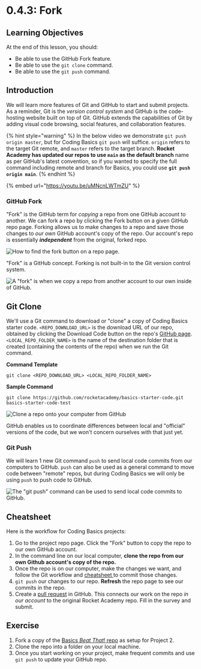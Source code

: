 # 0.4.3: Fork

## Learning Objectives

At the end of this lesson, you should:

* Be able to use the GitHub Fork feature.
* Be able to use the `git clone` command.
* Be able to use the `git push` command.

## Introduction

We will learn more features of Git and GitHub to start and submit projects. As a reminder, Git is the _version control system_ and GitHub is the code-hosting website built on top of Git. GitHub extends the capabilities of Git by adding visual code browsing, social features, and collaboration features.

{% hint style="warning" %}
In the below video we demonstrate `git push origin master`, but for Coding Basics `git push` will suffice. `origin` refers to the target Git remote, and `master` refers to the target branch. **Rocket Academy has updated our repos to use `main` as the default branch** name as per GitHub's latest convention, so if you wanted to specify the full command including remote and branch for Basics, you could use **`git push origin main`**.
{% endhint %}

{% embed url="https://youtu.be/uMNcnLWTmZU" %}

### GitHub Fork

"Fork" is the GitHub term for _copying_ a repo from one GitHub account to another. We can fork a repo by clicking the Fork button on a given GitHub repo page. Forking allows us to make changes to a repo and save those changes to _our own_ GitHub account's copy of the repo. Our account's repo is essentially _**independent**_ from the original, forked repo.

![How to find the fork button on a repo page.](../../0-foundations/.gitbook/assets/screen-shot-2020-08-19-at-10.23.10-pm%20\(1\)%20\(2\)%20\(3\)%20\(1\)%20\(1\).png)

"Fork" is a GitHub concept. Forking is not built-in to the Git version control system.

![A "fork" is when we copy a repo from another account to our own inside of GitHub.](../../0-foundations/.gitbook/assets/github-fork.png)

## Git Clone

We'll use a Git command to download or "clone" a copy of Coding Basics starter code. `<REPO_DOWNLOAD_URL>` is the download URL of our repo, obtained by clicking the Download Code button on the repo's [GitHub page](https://github.com/rocketacademy/basics-starter-code). `<LOCAL_REPO_FOLDER_NAME>` is the name of the destination folder that is created (containing the contents of the repo) when we run the Git command.

**Command Template**

```
git clone <REPO_DOWNLOAD_URL> <LOCAL_REPO_FOLDER_NAME>
```

**Sample Command**

```
git clone https://github.com/rocketacademy/basics-starter-code.git basics-starter-code-test
```

![Clone a repo onto your computer from GitHub](../../0-foundations/.gitbook/assets/github-clone.png)

GitHub enables us to coordinate differences between local and "official" versions of the code, but we won't concern ourselves with that just yet.

### Git Push

We will learn 1 new Git command `push` to send local code commits from our computers to GitHub. `push` can also be used as a general command to move code between "remote" repos, but during Coding Basics we will only be using `push` to push code to GitHub.

![The "git push" command can be used to send local code commits to GitHub.](../../0-foundations/.gitbook/assets/github-push.png)

## Cheatsheet

Here is the workflow for Coding Basics projects:

1. Go to the project repo page. Click the "Fork" button to copy the repo to our own GitHub account.
2. In the command line on our local computer, **clone the repo from our own Github account's copy of the repo.**
3. Once the repo is on our computer, make the changes we want, and follow the Git workflow and [cheatsheet ](../../0-foundations/2-organising-and-managing-code-files/2.2-git.md#cheat-sheet)to commit those changes.
4. `git push` our changes to our repo. **Refresh** the repo page to see our commits in the repo.
5. Create a [pull request](0.4.4-pull-request.md) in GitHub. This connects our work on the repo _in our account_ to the original Rocket Academy repo. Fill in the survey and submit.

## Exercise

1. Fork a copy of the [Basics _Beat That_! repo](https://drive.google.com/drive/u/0/folders/16hSoY\_ldzSWCWP2VaAZlcyE9np1McymR) as setup for Project 2.
2. Clone the repo into a folder on your local machine.
3. Once you start working on your project, make frequent commits and use `git push` to update your GitHub repo.
